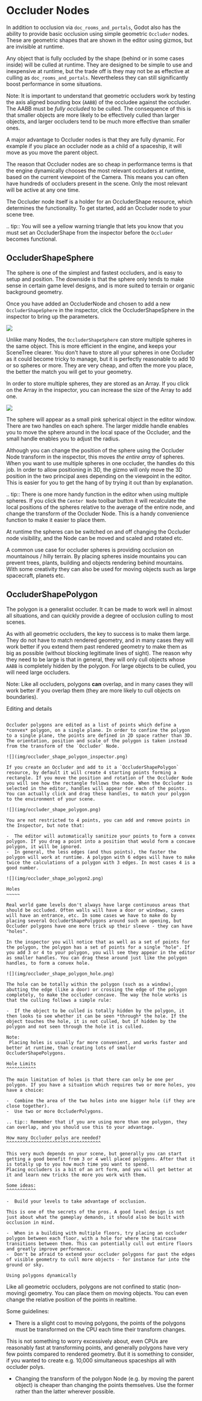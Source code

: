 

Occluder Nodes
==============

In addition to occlusion via `doc_rooms_and_portals`, Godot also has the ability to provide basic occlusion using simple geometric `Occluder` nodes. These are geometric shapes that are shown in the editor using gizmos, but are invisible at runtime.

Any object that is fully occluded by the shape (behind or in some cases inside) will be culled at runtime. They are designed to be simple to use and inexpensive at runtime, but the trade off is they may not be as effective at culling as `doc_rooms_and_portals`. Nevertheless they can still significantly boost performance in some situations.

Note:
 It is important to understand that geometric occluders work by testing the axis aligned bounding box (`AABB`) of the occludee against the occluder. The AABB must be *fully occluded* to be culled. The consequence of this is that smaller objects are more likely to be effectively culled than larger objects, and larger occluders tend to be much more effective than smaller ones.

A major advantage to Occluder nodes is that they are fully dynamic. For example if you place an occluder node as a child of a spaceship, it will move as you move the parent object.

The reason that Occluder nodes are so cheap in performance terms is that the engine dynamically chooses the most relevant occluders at runtime, based on the current viewpoint of the Camera. This means you can often have hundreds of occluders present in the scene. Only the most relevant will be active at any one time.

The Occluder node itself is a holder for an OccluderShape resource, which determines the functionality. To get started, add an Occluder node to your scene tree.

.. tip:: You will see a yellow warning triangle that lets you know that you must set an OccluderShape from the inspector before the `Occluder` becomes functional.

OccluderShapeSphere
-------------------

The sphere is one of the simplest and fastest occluders, and is easy to setup and position. The downside is that the sphere only tends to make sense in certain game level designs, and is more suited to terrain or organic background geometry.

Once you have added an OccluderNode and chosen to add a new `OccluderShapeSphere` in the inspector, click the OccluderShapeSphere in the inspector to bring up the parameters.

![](img/occluder_shape_sphere_inspector.png)

Unlike many Nodes, the `OccluderShapeSphere` can store multiple spheres in the same object. This is more efficient in the engine, and keeps your SceneTree clearer. You don't have to store all your spheres in one Occluder as it could become tricky to manage, but it is perfectly reasonable to add 10 or so spheres or more. They are very cheap, and often the more you place, the better the match you will get to your geometry.

In order to store multiple spheres, they are stored as an Array. If you click on the Array in the inspector, you can increase the size of the Array to add one.

![](img/occluder_shape_sphere_terrain.png)

The sphere will appear as a small pink spherical object in the editor window. There are two handles on each sphere. The larger middle handle enables you to move the sphere around in the local space of the Occluder, and the small handle enables you to adjust the radius.

Although you can change the position of the sphere using the Occluder Node transform in the inspector, this moves *the entire array* of spheres. When you want to use multiple spheres in one occluder, the handles do this job. In order to allow positioning in 3D, the gizmo will only move the 3D position in the two principal axes depending on the viewpoint in the editor. This is easier for you to get the hang of by trying it out than by explanation.

.. tip:: There is one more handy function in the editor when using multiple spheres. If you click the `Center Node` toolbar button it will recalculate the local positions of the spheres relative to the average of the entire node, and change the transform of the Occluder Node. This is a handy convenience function to make it easier to place them.

At runtime the spheres can be switched on and off changing the Occluder node visibility, and the Node can be moved and scaled and rotated etc.

A common use case for occluder spheres is providing occlusion on mountainous / hilly terrain. By placing spheres inside mountains you can prevent trees, plants, building and objects rendering behind mountains. With some creativity they can also be used for moving objects such as large spacecraft, planets etc.

OccluderShapePolygon
--------------------

The polygon is a generalist occluder. It can be made to work well in almost all situations, and can quickly provide a degree of occlusion culling to most scenes.

As with all geometric occluders, the key to success is to make them large. They do not have to match rendered geometry, and in many cases they will work better if you extend them past rendered geometry to make them as big as possible (without blocking legitimate lines of sight). The reason why they need to be large is that in general, they will only cull objects whose `AABB` is completely hidden by the polygon. For large objects to be culled, you will need large occluders.

Note:
 Like all occluders, polygons **can** overlap, and in many cases they will work better if you overlap them (they are more likely to cull objects on boundaries).

Editing and details
~~~~~~~~~~~~~~~~~~~

Occluder polygons are edited as a list of points which define a *convex* polygon, on a single plane. In order to confine the polygon to a single plane, the points are defined in 2D space rather than 3D. The orientation, position and scale of the polygon is taken instead from the transform of the `Occluder` Node.

![](img/occluder_shape_polygon_inspector.png)

If you create an Occluder and add to it a `OccluderShapePolygon` resource, by default it will create 4 starting points forming a rectangle. If you move the position and rotation of the Occluder Node you will see how the rectangle follows the node. When the Occluder is selected in the editor, handles will appear for each of the points. You can actually click and drag these handles, to match your polygon to the environment of your scene.

![](img/occluder_shape_polygon.png)

You are not restricted to 4 points, you can add and remove points in the Inspector, but note that:

-  The editor will automatically sanitize your points to form a convex polygon. If you drag a point into a position that would form a concave polygon, it will be ignored.
-  In general, the less edges (and thus points), the faster the polygon will work at runtime. A polygon with 6 edges will have to make twice the calculations of a polygon with 3 edges. In most cases 4 is a good number.

![](img/occluder_shape_polygon2.png)

Holes
~~~~~

Real world game levels don't always have large continuous areas that should be occluded. Often walls will have a door or windows, caves will have an entrance, etc. In some cases we have to make do by placing several OccluderShapePolygons around such an opening, but Occluder polygons have one more trick up their sleeve - they can have "holes".

In the inspector you will notice that as well as a set of points for the polygon, the polygon has a set of points for a single "hole". If you add 3 or 4 to your polygon, you will see they appear in the editor as smaller handles. You can drag these around just like the polygon handles, to form a convex hole.

![](img/occluder_shape_polygon_hole.png)

The hole can be totally within the polygon (such as a window), abutting the edge (like a door) or crossing the edge of the polygon completely, to make the occluder concave. The way the hole works is that the culling follows a simple rule:

-  If the object to be culled is totally hidden by the polygon, it then looks to see whether it can be seen *through* the hole. If the object touches the hole, it is not culled, but if hidden by the polygon and not seen through the hole it is culled.

Note:
 Placing holes is usually far more convenient, and works faster and better at runtime, than creating lots of smaller OccluderShapePolygons.

Hole Limits
^^^^^^^^^^^

The main limitation of holes is that there can only be one per polygon. If you have a situation which requires two or more holes, you have a choice:

-  Combine the area of the two holes into one bigger hole (if they are close together).
-  Use two or more OccluderPolygons.

.. tip:: Remember that if you are using more than one polygon, they can overlap, and you should use this to your advantage.

How many Occluder polys are needed?
^^^^^^^^^^^^^^^^^^^^^^^^^^^^^^^^^^^

This very much depends on your scene, but generally you can start getting a good benefit from 3 or 4 well placed polygons. After that it is totally up to you how much time you want to spend.
Placing occluders is a bit of an art form, and you will get better at it and learn new tricks the more you work with them.

Some ideas:
^^^^^^^^^^^

-  Build your levels to take advantage of occlusion.

This is one of the secrets of the pros. A good level design is not just about what the gameplay demands, it should also be built with occlusion in mind.

-  When in a building with multiple floors, try placing an occluder polygon between each floor, with a hole for where the staircase transitions between them. This can potentially cull out entire floors and greatly improve performance.
-  Don't be afraid to extend your occluder polygons far past the edges of visible geometry to cull more objects - for instance far into the ground or sky.

Using polygons dynamically
~~~~~~~~~~~~~~~~~~~~~~~~~~

Like all geometric occluders, polygons are not confined to static (non-moving) geometry. You can place them on moving objects. You can even change the relative position of the points in realtime.

Some guidelines:

-  There is a slight cost to moving polygons, the points of the polygons must be transformed on the CPU each time their transform changes.

This is not something to worry excessively about, even CPUs are reasonably fast at transforming points, and generally polygons have very few points compared to rendered geometry. But it is something to consider, if you wanted to create e.g. 10,000 simultaneous spaceships all with occluder polys.

-  Changing the transform of the polygon Node (e.g. by moving the parent object) is cheaper than changing the points themselves. Use the former rather than the latter wherever possible.
